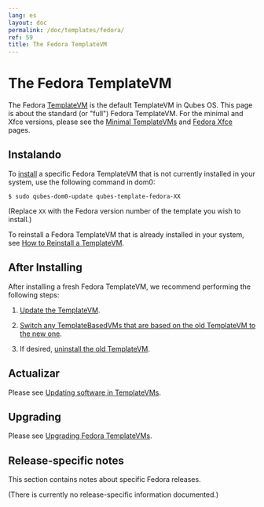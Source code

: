 ```yaml
---
lang: es
layout: doc
permalink: /doc/templates/fedora/
ref: 59
title: The Fedora TemplateVM
---
```


# The Fedora TemplateVM

The Fedora [TemplateVM] is the default TemplateVM in Qubes OS. This page is about the standard (or "full") Fedora TemplateVM. For the minimal and Xfce versions, please see the [Minimal TemplateVMs] and [Fedora Xfce] pages.


## Instalando

To [install] a specific Fedora TemplateVM that is not currently installed in your system, use the following command in dom0:

    $ sudo qubes-dom0-update qubes-template-fedora-XX

   (Replace `XX` with the Fedora version number of the template you wish to install.)

To reinstall a Fedora TemplateVM that is already installed in your system, see [How to Reinstall a TemplateVM].


## After Installing

After installing a fresh Fedora TemplateVM, we recommend performing the following steps:

1. [Update the TemplateVM].

2. [Switch any TemplateBasedVMs that are based on the old TemplateVM to the new one][switch].

3. If desired, [uninstall the old TemplateVM].


## Actualizar

Please see [Updating software in TemplateVMs].


## Upgrading

Please see [Upgrading Fedora TemplateVMs].


## Release-specific notes

This section contains notes about specific Fedora releases.

(There is currently no release-specific information documented.)


[TemplateVM]: /doc/templates/
[Fedora Xfce]: /doc/templates/fedora-xfce/
[Minimal TemplateVMs]: /doc/templates/minimal/
[end-of-life]: https://fedoraproject.org/wiki/Fedora_Release_Life_Cycle#Maintenance_Schedule
[supported]: /doc/supported-versions/#templatevms
[How to Reinstall a TemplateVM]: /doc/reinstall-template/
[Update the TemplateVM]: /doc/software-update-vm/
[switch]: /doc/templates/#switching
[uninstall the old TemplateVM]: /doc/templates/#uninstalling
[Updating software in TemplateVMs]: /doc/software-update-domu/#updating-software-in-templatevms
[Upgrading Fedora TemplateVMs]: /doc/template/fedora/upgrade/
[install]: /doc/templates/#installing
